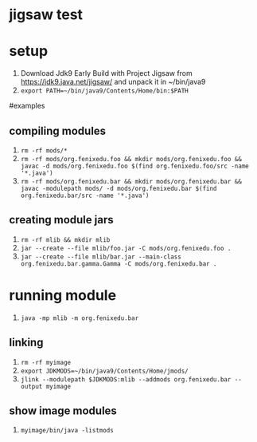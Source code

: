 # jigsaw test

# setup

1. Download Jdk9 Early Build with Project Jigsaw from https://jdk9.java.net/jigsaw/ and unpack it in ~/bin/java9
2. `export PATH=~/bin/java9/Contents/Home/bin:$PATH`

#examples

## compiling modules

1. `rm -rf mods/*`
2. `rm -rf mods/org.fenixedu.foo && mkdir mods/org.fenixedu.foo && javac -d mods/org.fenixedu.foo $(find org.fenixedu.foo/src -name '*.java')`
3. `rm -rf mods/org.fenixedu.bar && mkdir mods/org.fenixedu.bar && javac -modulepath mods/ -d mods/org.fenixedu.bar $(find org.fenixedu.bar/src -name '*.java')`

## creating module jars

1. `rm -rf mlib && mkdir mlib`
2. `jar --create --file mlib/foo.jar -C mods/org.fenixedu.foo .`
3. `jar --create --file mlib/bar.jar --main-class org.fenixedu.bar.gamma.Gamma -C mods/org.fenixedu.bar .`

# running module
1. `java -mp mlib -m org.fenixedu.bar`

## linking
1. `rm -rf myimage`
2. `export JDKMODS=~/bin/java9/Contents/Home/jmods/`
3. `jlink --modulepath $JDKMODS:mlib --addmods org.fenixedu.bar --output myimage`

## show image modules
1. `myimage/bin/java -listmods`
